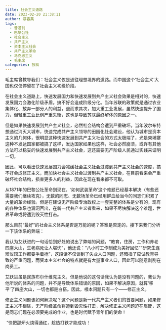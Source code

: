 ```yaml
---
title: 社会主义道路
date: 2023-02-20 21:38:11
author: 慕容英
tags:
  - 普通刊
  - 巴黎公社
  - 社会主义
  - 共产主义
  - 资本主义社会
  - 共产主义革命
  - 马克思主义
  - 毛主席
categories: 投稿
---
```


​	毛主席曾教导我们：社会主义仅是通往理想境界的道路。而中国这个‘社会主义’大国也仅仅停留在了社会主义初级阶段。

​	在社会主义道路上，快速发展国力和快速发展到共产主义社会效果是相对的，快速发展国力会激化阶级矛盾，搞不好会造成阶级分化。当年苏联的政策就是通过农业集体化、放弃一部分人的利益，退而求其次，加大重工业发展，虽然快速提升了国力，但轻重工业比例严重失衡，这也是导致苏联最终解体的原因之一。

​	但是如果快速发展到共产主义社会，必然社会结构会遭到严重破坏。当年波尔布特想通过消灭大城市，快速完成共产主义领导的田园化社会建设，他认为城市是资本主义的几何体，很明显这种快速发展到共产主义社会的方式太极端了，光是柬埔寨这种不发达国家都被搞了这样，发达国家如果也这样，社会必然崩溃，或许有其他方法可以稳妥的快速发展到共产主义社会，这还需要无产阶级人民通过实践来证明一切。

​	因此，可以看出快速发展国力会减缓社会主义社会过渡到共产主义社会的速度，搞不好会成修正主义，而加快社会主义社会过渡到共产主义社会，在目前看来会严重破坏社会结构，损害更多人的利益，因此在现在看来都不可取。

​	从1871年的巴黎公社革命到现在，‘如何武装革命’这个难题已经基本解决（有些还需要我们继续攻克），无数的同志、无数场革命已经用鲜血给当今的同志们积累了大量的革命经验。但是在建设无产阶级专治政权上一套完整的体系是少有的，现有的各种体系也漏洞百出，在新一代共产主义者看来，如果不尽快解决这个难题，世界革命或将遭到毁灭性打击。

​	那么目前“最好”的社会主义体系是否是万能的呢？答案是否定的，接下来我们分析一下该体系的弊端：

​	我认为艾跃进的一句话恰到好处的说出了弊端的问题，“教育，住房，工作和养老四座大山，生老病死让人堪忧”，他还说：“八小时工作制成为美好回忆”“研究生连殡仪馆工作都要争着抢”，这段话不仅谈到了失业人口问题，还暗指了应试教育导致的严重问题，而资本主义社会的特点就是有大量事业人口，因此可以随意剥削在岗员工。

​	艾跃进虽是民族布尔什维克主义，但是他说的这句话我认为是没有问题的，我认为他所说的体系的问题，并不是导致体系错误的原因，如果不解决原因，就算‘移平’了四座大山，一切也都是白搭。因此，根本问题只有一个——修正主义。

​	修正主义问题该如何解决呢？这个问题是新一代共产主义者们的首要问题，如果修正主义不根除，无产阶级革命将遭到毁灭性打击，解决修正主义问题迫在眉睫，这是同志们现在必须要完成的作业，也是时代赋予青年们的使命！

​	“快把那炉火烧得通红，趁热打铁才能成功！